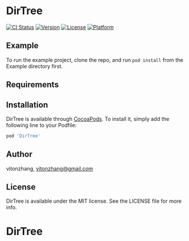 # DirTree

[![CI Status](https://img.shields.io/travis/vitonzhangtt/DirTree.svg?style=flat)](https://travis-ci.org/vitonzhangtt/DirTree)
[![Version](https://img.shields.io/cocoapods/v/DirTree.svg?style=flat)](https://cocoapods.org/pods/DirTree)
[![License](https://img.shields.io/cocoapods/l/DirTree.svg?style=flat)](https://cocoapods.org/pods/DirTree)
[![Platform](https://img.shields.io/cocoapods/p/DirTree.svg?style=flat)](https://cocoapods.org/pods/DirTree)

## Example

To run the example project, clone the repo, and run `pod install` from the Example directory first.

## Requirements

## Installation

DirTree is available through [CocoaPods](https://cocoapods.org). To install
it, simply add the following line to your Podfile:

```ruby
pod 'DirTree'
```

## Author

vitonzhang, vitonzhang@gmail.com

## License

DirTree is available under the MIT license. See the LICENSE file for more info.
# DirTree
